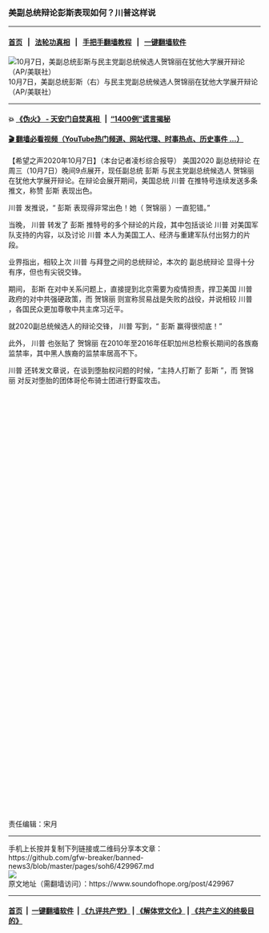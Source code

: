### 美副总统辩论彭斯表现如何？川普这样说
------------------------

#### [首页](https://github.com/gfw-breaker/banned-news3/blob/master/README.md) &nbsp;&nbsp;|&nbsp;&nbsp; [法轮功真相](https://github.com/begood0513/basic/blob/master/README.md)  &nbsp;&nbsp;|&nbsp;&nbsp; [手把手翻墙教程](https://github.com/gfw-breaker/guides/wiki)  &nbsp;&nbsp;|&nbsp;&nbsp; [一键翻墙软件](https://github.com/gfw-breaker/nogfw/blob/master/README.md)  



<div><img alt="10月7日，美副总统彭斯与民主党副总统候选人贺锦丽在犹他大学展开辩论（AP/美联社）" src="https://img.soundofhope.org/2020-10/5667-1602134838525.jpeg"/>
<br/><figcaption class="caption">
 10月7日，美副总统彭斯（右）与民主党副总统候选人贺锦丽在犹他大学展开辩论（AP/美联社）
</figcaption></div><hr/>

#### 💥 [《伪火》 - 天安门自焚真相 ](http://158.247.195.190:10000/videos/blog/weihuo.html)&nbsp; |&nbsp; [“1400例”谎言揭秘  ](http://158.247.195.190:10000/videos/blog/jiexi1400.html)

#### [ 🎬  翻墙必看视频（YouTube热门频道、网站代理、时事热点、历史事件 ...）](https://github.com/gfw-breaker/links/blob/master/banned.md)

<div><div class="Content__Wrapper sc-1bvya0-0 grZQxZ">
 <p class="meta-top">
  <span class="meta">
   【希望之声2020年10月7日】（本台记者凌杉综合报导）
  </span>
  美国2020
  <ok href="/term/389818">
   副总统辩论
  </ok>
  在周三（10月7日）晚间9点展开，现任副总统
  <ok href="/term/1632">
   彭斯
  </ok>
  与民主党副总统候选人
  <ok href="/term/348484">
   贺锦丽
  </ok>
  在犹他大学展开辩论。在辩论会展开期间，美国总统
  <ok href="/term/1041">
   川普
  </ok>
  在推特号连续发送多条推文，称赞
  <ok href="/term/1632">
   彭斯
  </ok>
  表现出色。
 </p>
 <p>
  <ok href="/term/1041">
   川普
  </ok>
  发推说，“
  <ok href="/term/1632">
   彭斯
  </ok>
  表现得非常出色！她（
  <ok href="/term/348484">
   贺锦丽
  </ok>
  ）一直犯错。”
 </p>
 <div class="soh-embed">
  <div class="soh-embed-inner">
   <div class="iframely-embed" style="max-width: 550px;">
    <div class="iframely-responsive">
    </div>
   </div>
  </div>
 </div>
 <p>
  当晚，
  <ok href="/term/1041">
   川普
  </ok>
  转发了
  <ok href="/term/1632">
   彭斯
  </ok>
  推特号的多个辩论的片段，其中包括谈论
  <ok href="/term/1041">
   川普
  </ok>
  对美国军队支持的内容，以及讨论
  <ok href="/term/1041">
   川普
  </ok>
  本人为美国工人、经济与重建军队付出努力的片段。
 </p>
 <p>
  业界指出，相较上次
  <ok href="/term/1041">
   川普
  </ok>
  与拜登之间的总统辩论，本次的
  <ok href="/term/389818">
   副总统辩论
  </ok>
  显得十分有序，但也有尖锐交锋。
 </p>
 <p>
  期间，
  <ok href="/term/1632">
   彭斯
  </ok>
  在对中关系问题上，直接提到北京需要为疫情担责，捍卫美国
  <ok href="/term/1041">
   川普
  </ok>
  政府的对中共强硬政策，而
  <ok href="/term/348484">
   贺锦丽
  </ok>
  则宣称贸易战是失败的战役，并说相较
  <ok href="/term/1041">
   川普
  </ok>
  ，各国民众更加尊敬中共主席习近平。
 </p>
 <p>
  就2020副总统候选人的辩论交锋，
  <ok href="/term/1041">
   川普
  </ok>
  写到，“
  <ok href="/term/1632">
   彭斯
  </ok>
  赢得很彻底！”
 </p>
 <div class="soh-embed">
  <div class="soh-embed-inner">
   <div class="iframely-embed" style="max-width: 550px;">
    <div class="iframely-responsive">
    </div>
   </div>
  </div>
 </div>
 <p>
  此外，
  <ok href="/term/1041">
   川普
  </ok>
  也张贴了
  <ok href="/term/348484">
   贺锦丽
  </ok>
  在2010年至2016年任职加州总检察长期间的各族裔监禁率，其中黑人族裔的监禁率居高不下。
 </p>
 <p>
  <ok href="/term/1041">
   川普
  </ok>
  还转发文章说，在谈到堕胎权问题的时候，“主持人打断了
  <ok href="/term/1632">
   彭斯
  </ok>
  ”，而
  <ok href="/term/348484">
   贺锦丽
  </ok>
  对反对堕胎的团体哥伦布骑士团进行野蛮攻击。
 </p>
 <div class="soh-embed">
  <div class="soh-embed-inner">
   <div class="iframely-embed" style="max-width: 550px;">
    <div class="iframely-responsive" style="padding-bottom: 65.7505%;">
    </div>
   </div>
  </div>
 </div>
 <div class="soh-embed">
  <div class="soh-embed-inner">
   <div class="iframely-embed" style="max-width: 550px;">
    <div class="iframely-responsive" style="padding-bottom: 100%;">
    </div>
   </div>
  </div>
 </div>
 <p class="meta-btm">
  责任编辑：宋月
 </p>
</div>
</div>
<hr/>
手机上长按并复制下列链接或二维码分享本文章：<br/>
https://github.com/gfw-breaker/banned-news3/blob/master/pages/soh6/429967.md <br/>
<a href='https://github.com/gfw-breaker/banned-news3/blob/master/pages/soh6/429967.md'><img src='https://github.com/gfw-breaker/banned-news3/blob/master/pages/soh6/429967.md.png'/></a> <br/>
原文地址（需翻墙访问）：https://www.soundofhope.org/post/429967


------------------------
#### [首页](https://github.com/gfw-breaker/banned-news3/blob/master/README.md) &nbsp;|&nbsp; [一键翻墙软件](https://github.com/gfw-breaker/nogfw/blob/master/README.md) &nbsp;| [《九评共产党》](https://github.com/gfw-breaker/9ping.md/blob/master/README.md#九评之一评共产党是什么) | [《解体党文化》](https://github.com/gfw-breaker/jtdwh.md/blob/master/README.md) | [《共产主义的终极目的》](https://github.com/gfw-breaker/gczydzjmd.md/blob/master/README.md)


<img src='http://gfw-breaker.win/banned-news3/pages/soh6/429967.md' width='0px' height='0px'/>